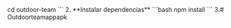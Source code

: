 <![CDATA[# Outdoor Team - Academia de Hábitos Saludables

Una aplicación web para el seguimiento de hábitos saludables, entrenamiento, nutrición y bienestar integral.

## 🚀 Características

- **Seguimiento de Hábitos**: Sistema completo para rastrear ejercicio, nutrición, pasos diarios y meditación
- **Notificaciones Push**: Recordatorios personalizados para mantener tus hábitos
- **Planes Personalizados**: Diferentes niveles de acceso a funcionalidades
- **Panel de Administración**: Gestión completa de usuarios y contenido
- **PWA**: Instalable en dispositivos móviles y desktop
- **Métricas Detalladas**: Análisis de progreso con gráficos y estadísticas

## 📋 Requisitos Previos

- Node.js (v18 o superior)
- npm o yarn
- SQLite

## ⚡ Instalación Rápida

1. **Clonar el repositorio**
```bash
git clone <repository-url>
cd outdoor-team
```

2. **Instalar dependencias**
```bash
npm install
```

3.#   O u t d o o r t e a m a p p a p k  
 